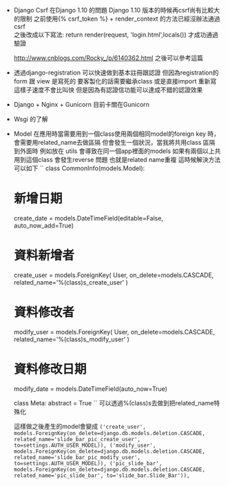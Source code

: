 + Django Csrf 在Django 1.10 的問題
    Django 1.10 版本的時候再csrf尚有比較大的限制
    之前使用{% csrf_token %} + render_context 的方法已經沒辦法通過csrf    
    之後改成以下寫法:
        return render(request, 'login.html',locals())
    才成功通過驗證

    http://www.cnblogs.com/Rocky_/p/6140362.html
    之後可以參考這篇
+ 透過django-registration 可以快速做到基本註冊跟認證
    但因為registration的form 跟 view 是寫死的 
    要客製化的話需要繼承class 
    或是直接import 重新寫
    這樣子速度不會比叫快
    但是因為有認證信功能可以達成不錯的認證效果

+ Django + Nginx + Gunicorn
    目前卡關在Gunicorn
    
+ Wsgi 的了解
+ Model 在應用時當需要用到一個class使用兩個相同model的foreign key 時，會需要用related_name去做區隔
    但會發生一個狀況，當我將共用class 區隔到外面時
    例如放在 utils 會導致在同一個app裡面的models 如果有兩個以上共用到這個class
    會發生reverse 問題 也就是related name重複
    這時候解決方法可以如下
``
class CommonInfo(models.Model):
    # 新增日期
    create_date = models.DateTimeField(editable=False, auto_now_add=True)
    # 資料新增者
    create_user = models.ForeignKey(
        User,
        on_delete=models.CASCADE,
        related_name='%(class)s_create_user'
    )
    # 資料修改者
    modify_user = models.ForeignKey(
        User,
        on_delete=models.CASCADE,
        related_name='%(class)s_modify_user'
    )
    # 資料修改日期
    modify_date = models.DateTimeField(auto_now=True)

    class Meta:
        abstract = True
``
    可以透過%(class)s去做到把related_name特殊化
    
    這樣做之後產生的model會變成
``
    ('create_user', models.ForeignKey(on_delete=django.db.models.deletion.CASCADE, related_name='slide_bar_pic_create_user', to=settings.AUTH_USER_MODEL)),
    ('modify_user', models.ForeignKey(on_delete=django.db.models.deletion.CASCADE, related_name='slide_bar_pic_modify_user', to=settings.AUTH_USER_MODEL)),
    ('pic_slide_bar', models.ForeignKey(on_delete=django.db.models.deletion.CASCADE, related_name='pic_slide_bar', to='slide_bar.Slide_Bar')),
``
